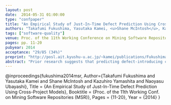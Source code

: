 ```yaml
---
layout: post
date:  2014-05-31 01:00:00
type: "confpaper"
title: "An Empirical Study of Just-In-Time Defect Prediction Using Cross-Project Models"
authors: "Takafumi Fukushima, Yasutaka Kamei, <u>Shane McIntosh</u>, Kazuhiro Yamashita, and Naoyasu Ubayashi"
tags: ["software-quality"]
venue: Proc. of the 11th Working Conference on Mining Software Repositories (MSR)
pages: pp. 11-20
pubyear: 2014
acceptance: "29/85 (34%)"
preprint: "http://posl.ait.kyushu-u.ac.jp/~kamei/publications/Fukushima_MSR2014.pdf"
abstract: "Prior research suggests that predicting defect-introducing changes, i.e., Just-In-Time (JIT) defect prediction is a more practical alternative to traditional defect prediction techniques, providing immediate feedback while design decisions are still fresh in the minds of developers. Unfortunately, similar to traditional defect prediction models, JIT models require a large amount of training data, which is not available when projects are in initial development phases. To address this flaw in traditional defect prediction, prior work has proposed cross-project models, i.e., models learned from older projects with sufficient history. However, cross-project models have not yet been explored in the context of JIT prediction. Therefore, in this study, we empirically evaluate the performance of JIT cross-project models. Though a case study on 11 open source projects, we find that in a JIT cross-project context: (1) high performance within-project models rarely perform well; (2) models trained on projects that have similar correlations between predictor and dependent variables often perform well; and (3) ensemble learning techniques that leverage historical data from several other projects (e.g., voting experts) often perform well. Furthermore, we attain the highest performance from cross-project models when the training data is weighted based on similarity with the testing data prior to applying ensemble techniques. Our findings empirically confirm that JIT cross-project models learned using other projects are a viable solution for projects with little historical data. However, JIT cross-project models perform best when the data used to learn them is carefully selected."
---
```

@inproceedings{fukushima2014msr,
	Author={Takafumi Fukushima and Yasutaka Kamei and Shane McIntosh and Kazuhiro Yamashita and Naoyasu Ubayashi},
	Title = {An Empirical Study of Just-In-Time Defect Prediction Using Cross-Project Models},
	Booktitle = {Proc. of the 11th Working Conf. on Mining Software Repositories (MSR)},
	Pages = {11-20},
	Year = {2014}
}
